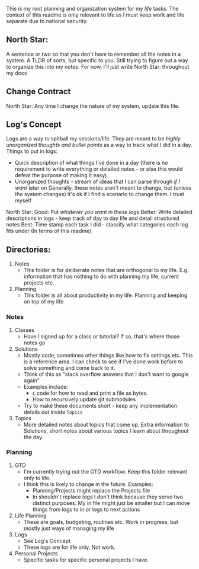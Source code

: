 This is my root planning and organization system for my _life_ tasks. The context of this readme is only relevant to life as I must keep work and life separate due to national security.

## North Star:
A sentence or two so that you don't have to remember all the notes in a system. A TLDR of sorts, but specific to you. Still trying to figure out a way to organize this into my notes. For now, I'll just write North Star: throughout my docs

## Change Contract
North Star: Any time I change the nature of my system, update this file.

## Log's Concept
Logs are a way to spitball my sessions/life. They are meant to be _highly unorganized thoughts and bullet points_ as a way to track what I did in a day. Things to put in logs:
- Quick description of what things I've done in a day (there is _no_ requirement to write everything or detailed notes - or else this would defeat the purpose of making it easy)
- Unorganized thoughts - stream of ideas that I can parse through _if I want_ later on
Generally, these notes aren't meant to change, but (unless the system changes) it's ok if I find a scenario to change them. I trust myself

North Star:
Good: Put _whatever you want in these logs_
Better: Write detailed descriptions in logs - keep track of day to day life and detail structured notes
Best: Time stamp each task I did - classify what categories each log fits under (In terms of this readme)

## Directories:
1. Notes
	- This folder is for deliberate notes that are orthogonal to my life. E.g. information that has nothing to do with planning my life, current projects etc.
2. Planning
	- This folder is all about productivity in my life. Planning and keeping on top of my life

### Notes
1. Classes
	- Have I signed up for a class or tutorial? If so, that's where those notes go
2. Solutions
	- Mostly code, sometimes other things like how to fix settings etc. This is a reference area. I can check to see if I've done work before to solve something and come back to it.
	- Think of this as "stack overflow answers that I don't want to google again"
	 - Examples include: 
		 - `C` code for how to read and print a file as bytes.
		 - How to recursively update git submodules
	- Try to make these documents short - keep any implementation details out inside `Topics`
1. Topics
	- More detailed notes about topics that come up. Extra information to Solutions, short notes about various topics I learn about throughout the day.

### Planning
1. GTD 
	- I'm currently trying out the GTD workflow. Keep this folder relevant only to life.
	 - I think this is likely to change in the future. Examples:
		 - Planning/Projects might replace the Projects file
		 - In shouldn't replace logs I don't think because they serve two distinct purposes. My in file might just be smaller but I can move things from logs to in or logs to next actions
1. Life Planning
	- These are goals, budgeting, routines etc. Work in progress, but mostly just ways of managing my life
2. Logs
	- See Log's Concept
	- These logs are for life only. Not work.
3. Personal Projects
	- Specific tasks for specific personal projects I have.